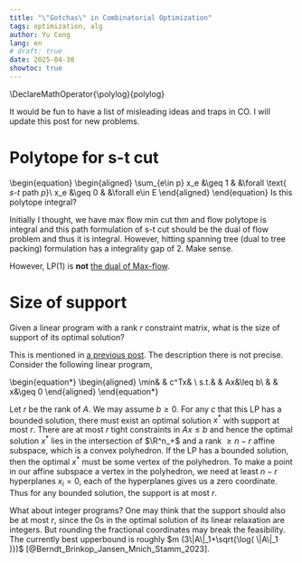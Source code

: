 ```yaml
---
title: "\"Gotchas\" in Combinatorial Optimization"
tags: optimization, alg
author: Yu Cong
lang: en
# draft: true
date: 2025-04-30
showtoc: true
---
```


\DeclareMathOperator{\polylog}{polylog}

It would be fun to have a list of misleading ideas and traps in CO. I will update this post for new problems.

# Polytope for s-t cut

\begin{equation}
\begin{aligned}
\sum_{e\in p} x_e &\geq 1   &   &\forall \text{ $s$-$t$ path $p$}\\
              x_e &\geq 0   &   &\forall e\in E
\end{aligned}
\end{equation}
Is this polytope integral?

Initially I thought, we have max flow min cut thm and flow polytope is integral and this path formulation of s-t cut should be the dual of flow problem and thus it is integral. However, hitting spanning tree (dual to tree packing) formulation has a integrality gap of 2. Make sense.

However, LP(1) is **not** [the dual of Max-flow](https://en.wikipedia.org/wiki/Max-flow_min-cut_theorem#Linear_program_formulation).

# Size of support

Given a linear program with a rank $r$ constraint matrix, what is the size of support of its optimal solution?

This is mentioned in [a previous post](/posts/basepacking.html). The description there is not precise.
Consider the following linear program,

\begin{equation*}
\begin{aligned}
\min&   &   c^Tx&   \\
s.t.&   &   Ax&\leq b\\
    &   &   x&\geq 0
\end{aligned}
\end{equation*}

Let $r$ be the rank of $A$. We may assume $b\geq0$. For any $c$ that this LP has a bounded solution, there must exist an optimal solution $x^*$ with support at most $r$.
There are at most $r$ tight constraints in $Ax\leq b$ and hence the optimal solution $x^*$ lies in the intersection of $\R^n_+$ and a rank $\geq n-r$ affine subspace, which is a convex polyhedron.
If the LP has a bounded solution, then the optimal $x^*$ must be some vertex of the polyhedron. To make a point in our affine subspace a vertex in the polyhedron, we need at least $n-r$ hyperplanes $x_i=0$, each of the hyperplanes gives us a zero coordinate.
Thus for any bounded solution, the support is at most $r$.

What about integer programs? One may think that the support should also be at most $r$, since the 0s in the optimal solution of its linear relaxation are integers. But rounding the fractional coordinates may break the feasibility. The currently best upperbound is roughly $m (3\|A\|_1+\sqrt{\log( \|A\|_1 )})$ [@Berndt_Brinkop_Jansen_Mnich_Stamm_2023].

